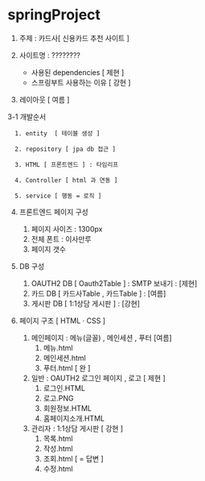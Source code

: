 # springProject

1. 주제 : 카드사[ 신용카드 추천 사이트 ] 

2. 사이트명 : ????????
      - 사용된 dependencies [ 제현 ]  
      - 스프링부트 사용하는 이유 [ 강현 ]
3. 레이아웃 [ 여름 ]

3-1 개발순서 

      1. entity  [ 테이블 생성 ]

      2. repository [ jpa db 접근 ] 

      3. HTML [ 프론트엔드 ] : 타임리프

      4. Controller [ html 과 연동 ] 

      5. service [ 행동 = 로직 ] 

4. 프론트엔드 페이지 구성
      1. 페이지 사이즈 : 1300px
      2. 전체 폰트 : 이사만루
      3. 페이지 갯수 
                 
5. DB 구성 
      1. OAUTH2 DB [ Oauth2Table ] : SMTP 보내기  : [제현] 
      2. 카드 DB   [ 카드사Table , 카드Table ]   : [여름]
      3. 게시판 DB [ 1:1상담 게시판 ]          : [강현]
      
6. 페이지 구조 [ HTML · CSS ]
      1. 메인페이지 : 메뉴(글꼴) , 메인세션 , 푸터 [여름]
            1. 메뉴.html 
            2. 메인세션.html 
            3. 푸터.html [ 완 ]
      2. 일반 : OAUTH2 로그인 페이지 , 로고 [ 제현  ]
            1. 로그인.HTML
            2. 로고.PNG
            3. 회원정보.HTML
            4. 홈페이지소개.HTML
      4. 관리자 : 1:1상담 게시판 [ 강현 ]
            1. 목록.html
            2. 작성.html 
            3. 조회.html [ = 답변 ] 
            4. 수정.html







